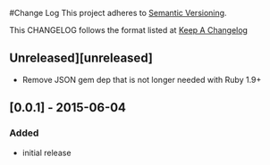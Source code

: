#Change Log
This project adheres to [Semantic Versioning](http://semver.org/).

This CHANGELOG follows the format listed at [Keep A Changelog](http://keepachangelog.com/)

## Unreleased][unreleased]
- Remove JSON gem dep that is not longer needed with Ruby 1.9+

## [0.0.1] - 2015-06-04
### Added
- initial release
